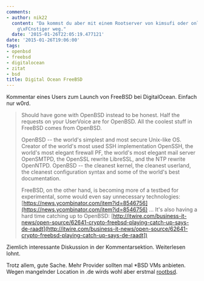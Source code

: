 ```yaml
---
comments:
- author: nik22
  content: "Da kommst du aber mit einem Rootserver von kimsufi oder online.net deutlich
    g\xFCnstiger weg."
  date: '2015-01-26T22:05:19.477121'
date: '2015-01-26T19:06:00'
tags:
- openbsd
- freebsd
- digitalocean
- zitat
- bsd
title: Digital Ocean FreeBSD
---
```


Kommentar eines Users zum Launch von FreeBSD bei DigitalOcean. Einfach nur w0rd.

> Should have gone with OpenBSD instead to be honest. Half the requests on
> your UserVoice are for OpenBSD. All the coolest stuff in FreeBSD comes from
> OpenBSD.
>
> OpenBSD -- the world's simplest and most secure Unix-like OS. Creator of
> the world's most used SSH implementation OpenSSH, the world's most elegant
> firewall PF, the world's most elegant mail server OpenSMTPD, the OpenSSL
> rewrite LibreSSL, and the NTP rewrite OpenNTPD. OpenBSD -- the cleanest
> kernel, the cleanest userland, the cleanest configuration syntax and some
> of the world's best documentation.
>
> FreeBSD, on the other hand, is becoming more of a testbed for experimental,
> some would even say unnecessary technologies:
> [https://news.ycombinator.com/item?id=8546756](https://news.ycombinator.com/item?id=8546756) ... It's also having a hard
> time catching up to OpenBSD:
> [http://itwire.com/business-it-news/open-source/62641-crypto-freebsd-playing-catch-up-says-de-raadt](http://itwire.com/business-it-news/open-source/62641-crypto-freebsd-playing-catch-up-says-de-raadt])

Ziemlich interessante Diskussion in der Kommentarsektion. Weiterlesen lohnt.

Trotz allem, gute Sache. Mehr Provider sollten mal *BSD VMs anbieten.
Wegen mangelnder Location in .de wirds wohl aber erstmal [rootbsd](https://rootbsd.net).
